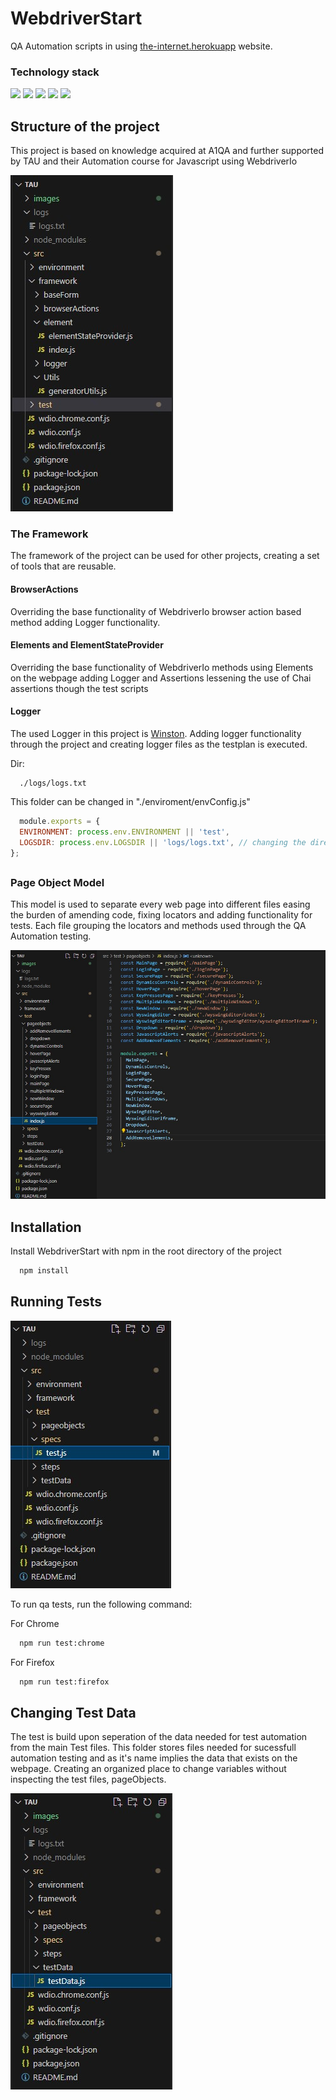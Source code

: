 
# WebdriverStart

QA Automation scripts in using [the-internet.herokuapp](https://the-internet.herokuapp.com/) website.

### Technology stack
<div>
  <img src="https://img.shields.io/badge/JavaScript-323330?style=for-the-badge&logo=javascript&logoColor=F7DF1E" />
  <img src="https://img.shields.io/badge/Node%20js-339933?style=for-the-badge&logo=nodedotjs&logoColor=white" />
  <img src="https://img.shields.io/badge/WebdriverIo-000000?style=for-the-badge&logo=webdriverio&logoColor=EA5906" />
  <img src="https://img.shields.io/badge/Cucumber-000000?style=for-the-badge&logo=cucumber&logoColor=black&labelColor=%2338B832&color=%23173647">
  <img src="https://img.shields.io/badge/chai-A30701?style=for-the-badge&logo=chai&logoColor=white" />
</div>

## Structure of the project

This project is based on knowledge acquired at A1QA and further supported by TAU and their Automation course for Javascript using WebdriverIo

<img src="https://github.com/KrzysiuGetReckt/TAU/blob/webdriverStart/images/framework.jpg" />

### The Framework

The framework of the project can be used for other projects, creating a set of tools that are reusable.

#### BrowserActions

Overriding the base functionality of WebdriverIo browser action based method adding Logger functionality.

#### Elements and ElementStateProvider

Overriding the base functionality of WebdriverIo methods using Elements on the webpage adding Logger and Assertions lessening the use of Chai assertions though the test scripts

#### Logger

The used Logger in this project is [Winston](https://www.npmjs.com/package/winston).
Adding logger functionality through the project and creating logger files as the testplan is executed.

Dir:
```
  ./logs/logs.txt
```

This folder can be changed in "./enviroment/envConfig.js"
``` Javascript
  module.exports = {
  ENVIRONMENT: process.env.ENVIRONMENT || 'test',
  LOGSDIR: process.env.LOGSDIR || 'logs/logs.txt', // changing the directory and file name of the logs
};
```

## 

### Page Object Model

This model is used to separate every web page into different files easing the burden of amending code, fixing locators and adding functionality for tests.
Each file grouping the locators and methods used through the QA Automation testing.

<img src="https://github.com/KrzysiuGetReckt/TAU/blob/webdriverStart/images/pageObject.jpg" />

## Installation

Install WebdriverStart with npm in the root directory of the project

```bash
  npm install
```


## Running Tests

<img src="https://github.com/KrzysiuGetReckt/TAU/blob/webdriverStart/images/test.jpg" />

To run qa tests, run the following command:

For Chrome
```bash
  npm run test:chrome
```
For Firefox
```bash
  npm run test:firefox
```

## Changing Test Data

The test is build upon seperation of the data needed for test automation from the main Test files.
This folder stores files needed for sucessfull automation testing and as it's name implies the data that exists on the webpage. Creating an organized place to change variables without inspecting the test files, pageObjects.

<img src="https://github.com/KrzysiuGetReckt/TAU/blob/webdriverStart/images/testData.jpg">
